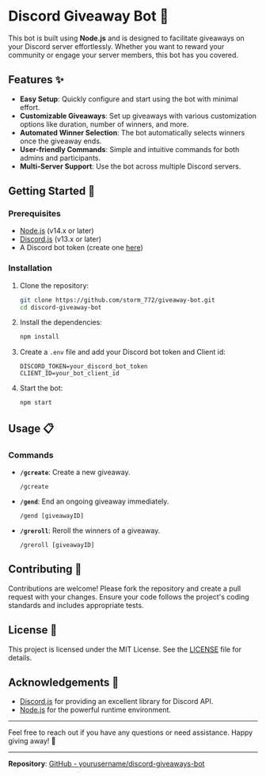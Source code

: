 # Discord Giveaway Bot 🎉

This bot is built using **Node.js** and is designed to facilitate giveaways on your Discord server effortlessly. Whether you want to reward your community or engage your server members, this bot has you covered.

## Features ✨

- **Easy Setup**: Quickly configure and start using the bot with minimal effort.
- **Customizable Giveaways**: Set up giveaways with various customization options like duration, number of winners, and more.
- **Automated Winner Selection**: The bot automatically selects winners once the giveaway ends.
- **User-friendly Commands**: Simple and intuitive commands for both admins and participants.
- **Multi-Server Support**: Use the bot across multiple Discord servers.

## Getting Started 🚀

### Prerequisites

- [Node.js](https://nodejs.org/) (v14.x or later)
- [Discord.js](https://discord.js.org/) (v13.x or later)
- A Discord bot token (create one [here](https://discord.com/developers/applications))

### Installation

1. Clone the repository:
    ```bash
    git clone https://github.com/storm_772/giveaway-bot.git
    cd discord-giveaway-bot
    ```

2. Install the dependencies:
    ```bash
    npm install
    ```

3. Create a `.env` file and add your Discord bot token and Client id:
    ```env
    DISCORD_TOKEN=your_discord_bot_token
    CLIENT_ID=your_bot_client_id
    ```

4. Start the bot:
    ```bash
    npm start
    ```

## Usage 📋

### Commands

- **`/gcreate`**: Create a new giveaway.
    ```plaintext
    /gcreate
    ```

- **`/gend`**: End an ongoing giveaway immediately.
    ```plaintext
    /gend [giveawayID]
    ```

- **`/greroll`**: Reroll the winners of a giveaway.
    ```plaintext
    /greroll [giveawayID]
    ```


## Contributing 🤝

Contributions are welcome! Please fork the repository and create a pull request with your changes. Ensure your code follows the project's coding standards and includes appropriate tests.

## License 📄

This project is licensed under the MIT License. See the [LICENSE](LICENSE) file for details.

## Acknowledgements 🙏

- [Discord.js](https://discord.js.org/) for providing an excellent library for Discord API.
- [Node.js](https://nodejs.org/) for the powerful runtime environment.

---

Feel free to reach out if you have any questions or need assistance. Happy giving away! 🎁

---

**Repository**: [GitHub - yourusername/discord-giveaways-bot](https://github.com/storm772/giveaway-bot)

